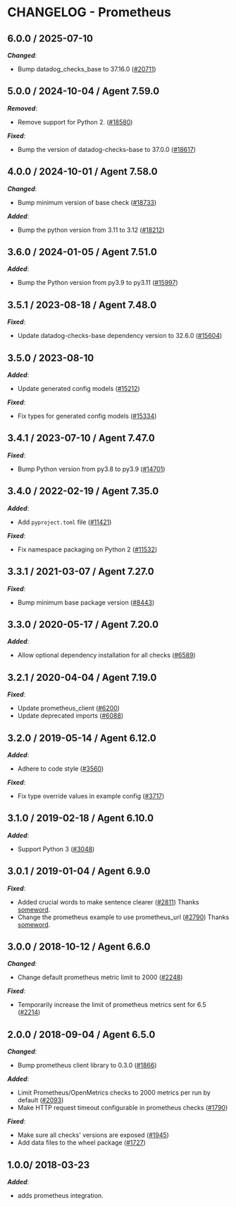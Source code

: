 # CHANGELOG - Prometheus

<!-- towncrier release notes start -->

## 6.0.0 / 2025-07-10

***Changed***:

* Bump datadog_checks_base to 37.16.0 ([#20711](https://github.com/DataDog/integrations-core/pull/20711))

## 5.0.0 / 2024-10-04 / Agent 7.59.0

***Removed***:

* Remove support for Python 2. ([#18580](https://github.com/DataDog/integrations-core/pull/18580))

***Fixed***:

* Bump the version of datadog-checks-base to 37.0.0 ([#18617](https://github.com/DataDog/integrations-core/pull/18617))

## 4.0.0 / 2024-10-01 / Agent 7.58.0

***Changed***:

* Bump minimum version of base check ([#18733](https://github.com/DataDog/integrations-core/pull/18733))

***Added***:

* Bump the python version from 3.11 to 3.12 ([#18212](https://github.com/DataDog/integrations-core/pull/18212))

## 3.6.0 / 2024-01-05 / Agent 7.51.0

***Added***:

* Bump the Python version from py3.9 to py3.11 ([#15997](https://github.com/DataDog/integrations-core/pull/15997))

## 3.5.1 / 2023-08-18 / Agent 7.48.0

***Fixed***:

* Update datadog-checks-base dependency version to 32.6.0 ([#15604](https://github.com/DataDog/integrations-core/pull/15604))

## 3.5.0 / 2023-08-10

***Added***:

* Update generated config models ([#15212](https://github.com/DataDog/integrations-core/pull/15212))

***Fixed***:

* Fix types for generated config models ([#15334](https://github.com/DataDog/integrations-core/pull/15334))

## 3.4.1 / 2023-07-10 / Agent 7.47.0

***Fixed***:

* Bump Python version from py3.8 to py3.9 ([#14701](https://github.com/DataDog/integrations-core/pull/14701))

## 3.4.0 / 2022-02-19 / Agent 7.35.0

***Added***:

* Add `pyproject.toml` file ([#11421](https://github.com/DataDog/integrations-core/pull/11421))

***Fixed***:

* Fix namespace packaging on Python 2 ([#11532](https://github.com/DataDog/integrations-core/pull/11532))

## 3.3.1 / 2021-03-07 / Agent 7.27.0

***Fixed***:

* Bump minimum base package version ([#8443](https://github.com/DataDog/integrations-core/pull/8443))

## 3.3.0 / 2020-05-17 / Agent 7.20.0

***Added***:

* Allow optional dependency installation for all checks ([#6589](https://github.com/DataDog/integrations-core/pull/6589))

## 3.2.1 / 2020-04-04 / Agent 7.19.0

***Fixed***:

* Update prometheus_client ([#6200](https://github.com/DataDog/integrations-core/pull/6200))
* Update deprecated imports ([#6088](https://github.com/DataDog/integrations-core/pull/6088))

## 3.2.0 / 2019-05-14 / Agent 6.12.0

***Added***:

* Adhere to code style ([#3560](https://github.com/DataDog/integrations-core/pull/3560))

***Fixed***:

* Fix type override values in example config ([#3717](https://github.com/DataDog/integrations-core/pull/3717))

## 3.1.0 / 2019-02-18 / Agent 6.10.0

***Added***:

* Support Python 3 ([#3048](https://github.com/DataDog/integrations-core/pull/3048))

## 3.0.1 / 2019-01-04 / Agent 6.9.0

***Fixed***:

* Added crucial words to make sentence clearer ([#2811][1]) Thanks [someword][2].
* Change the prometheus example to use prometheus_url ([#2790][3]) Thanks [someword][2].

## 3.0.0 / 2018-10-12 / Agent 6.6.0

***Changed***:

* Change default prometheus metric limit to 2000 ([#2248][4])

***Fixed***:

* Temporarily increase the limit of prometheus metrics sent for 6.5 ([#2214][5])

## 2.0.0 / 2018-09-04 / Agent 6.5.0

***Changed***:

* Bump prometheus client library to 0.3.0 ([#1866][8])

***Added***:

* Limit Prometheus/OpenMetrics checks to 2000 metrics per run by default ([#2093][6])
* Make HTTP request timeout configurable in prometheus checks ([#1790][9])

***Fixed***:

* Make sure all checks' versions are exposed ([#1945][7])
* Add data files to the wheel package ([#1727][10])

## 1.0.0/ 2018-03-23

***Added***:

* adds prometheus integration.

[1]: https://github.com/DataDog/integrations-core/pull/2811
[2]: https://github.com/someword
[3]: https://github.com/DataDog/integrations-core/pull/2790
[4]: https://github.com/DataDog/integrations-core/pull/2248
[5]: https://github.com/DataDog/integrations-core/pull/2214
[6]: https://github.com/DataDog/integrations-core/pull/2093
[7]: https://github.com/DataDog/integrations-core/pull/1945
[8]: https://github.com/DataDog/integrations-core/pull/1866
[9]: https://github.com/DataDog/integrations-core/pull/1790
[10]: https://github.com/DataDog/integrations-core/pull/1727
